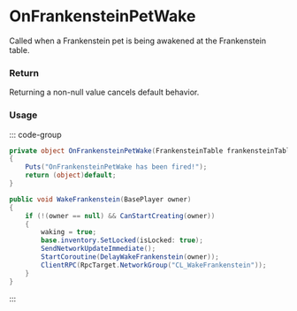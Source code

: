 # OnFrankensteinPetWake
<Badge type="info" text="Pet"/><Badge type="danger" text="Carbon Compatible"/><Badge type="warning" text="Oxide Compatible"/>
Called when a Frankenstein pet is being awakened at the Frankenstein table.

### Return
Returning a non-null value cancels default behavior.

### Usage
::: code-group
```csharp [Example]
private object OnFrankensteinPetWake(FrankensteinTable frankensteinTable, BasePlayer owner)
{
	Puts("OnFrankensteinPetWake has been fired!");
	return (object)default;
}
```
```csharp [Source — Assembly-CSharp @ FrankensteinTable]
public void WakeFrankenstein(BasePlayer owner)
{
	if (!(owner == null) && CanStartCreating(owner))
	{
		waking = true;
		base.inventory.SetLocked(isLocked: true);
		SendNetworkUpdateImmediate();
		StartCoroutine(DelayWakeFrankenstein(owner));
		ClientRPC(RpcTarget.NetworkGroup("CL_WakeFrankenstein"));
	}
}

```
:::
